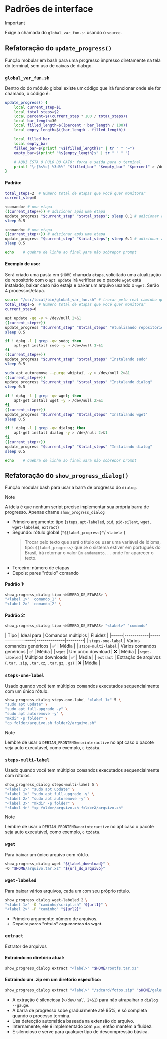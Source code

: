 <!--
📄  Padrões de interface de código
-->
# Padrões de interface
> [!IMPORTANT]
> Exige a chamada do `global_var_fun.sh` usando o `source`.

## Refatoração do `update_progress()`
Função mobular em bash para uma progresso impresso diretamente na tela do terminal, sem uso de caixas de dialogo.

### `global_var_fun.sh`
Dentro do do módulo global existe um código que irá funcionar onde ele for chamado, o código é:

```bash
update_progress() {
    local current_step=$1
    local total_steps=$2
    local percent=$((current_step * 100 / total_steps))
    local bar_length=30
    local filled_length=$((percent * bar_length / 100))
    local empty_length=$((bar_length - filled_length))

    local filled_bar
    local empty_bar
    filled_bar=$(printf "%${filled_length}s" | tr " " "=")
    empty_bar=$(printf "%${empty_length}s" | tr " " " ")

    # AQUI ESTÁ O PULO DO GATO: força a saída para o terminal
    printf "\r[%s%s] %3d%%" "$filled_bar" "$empty_bar" "$percent" > /dev/tty
}
```

#### Padrão:
```bash
total_steps=2  # Número total de etapas que você quer monitorar
current_step=0

<comando> # uma etapa
((current_step++)) # adicionar após uma etapa
update_progress "$current_step" "$total_steps"; sleep 0.1 # adicionar após uma etapa
sleep 0.5

<comando> # uma etapa
((current_step++)) # adicionar após uma etapa
update_progress "$current_step" "$total_steps"; sleep 0.1 # adicionar após uma etapa
sleep 0.5

echo    # quebra de linha ao final para não sobrepor prompt

```

#### Exemplo de uso:
Será criado uma pasta em `$HOME` chamada `etapa`, solicitado uma atualização de repositório com o `apt update` irá verificar se o pacote `wget` está instalado, baixar caso não estaja e baixar um arquivo usando o `wget`. Serão 4 processos/etapa.

```bash
source "/usr/local/bin/global_var_fun.sh" # trocar pelo real caminho que o global_va_fun.sh está
total_steps=5  # Número total de etapas que você quer monitorar
current_step=0

apt update -qq -y > /dev/null 2>&1
((current_step++))
update_progress "$current_step" "$total_steps" "Atualizando repositórios"
sleep 0.5

if ! dpkg -l | grep -qw sudo; then
    apt-get install sudo -y > /dev/null 2>&1
fi
((current_step++))
update_progress "$current_step" "$total_steps" "Instalando sudo"
sleep 0.5

sudo apt autoremove --purge whiptail -y > /dev/null 2>&1
((current_step++))
update_progress "$current_step" "$total_steps" "Instalando dialog"
sleep 0.5

if ! dpkg -l | grep -qw wget; then
    apt-get install wget -y > /dev/null 2>&1
fi
((current_step++))
update_progress "$current_step" "$total_steps" "Instalando wget"
sleep 0.5

if ! dpkg -l | grep -qw dialog; then
    apt-get install dialog -y > /dev/null 2>&1
fi
((current_step++))
update_progress "$current_step" "$total_steps" "Instalando dialog"
sleep 0.5

echo    # quebra de linha ao final para não sobrepor prompt

```

## Refatoração do `show_progress_dialog()`
Função modular bash para usar a barra de progresso do `dialog`. 

> [!NOTE]
> A ideia é que nenhum script precise implementar sua própria barra de progresso. Apenas chame `show_progress_dialog`

- Primeiro argumento: tipo (`steps`, `apt-labeled`, `pid`, `pid-silent`, `wget`, `wget-labeled`, `extract`)
- Segundo: rótulo global (`"${label_progress}"`/ `<label>` )
    > Trocar pelo texto que será o título ou usar uma variável de idioma, tipo: `${label_progress}` que se o sistema estiver em português do Brasil, irá retornar o valor `Em andamento...` onde for aparecer o texto.
- Terceiro: número de etapas
- Depois: pares "rótulo" comando

#### Padrão 1:
```bash
show_progress_dialog tipo <NÚMERO_DE_ETAPAS> \
"<label 1>" 'comando_1' \
"<label 2>" 'comando_2' \
```
#### Padrão 2:
```bash
show_progress_dialog tipo <NÚMERO_DE_ETAPAS> "<label>" 'comando'
```

| Tipo | Ideal para | Comandos múltiplos | Fluidez |
|------|------------|--------------------|--------------|---------|
| `steps-one-label` | Vários comandos genéricos | ✅ | Média |
| `steps-multi-label` | Vários comandos genéricos | ✅ | Média |
| `wget` | Um único download | ❌ | Média |
| `wget-labeled` | Múltiplos downloads | ✅ | Média |
| `extract` | Extração de arquivos (`.tar`, `.zip`, `.tar.xz`, `.tar.gz`, `.gz`) | ❌  | Média |

### `steps-one-label`
Usado quando você tem múltiplos comandos executados sequencialmente com um único rótulo.
```bash
show_progress_dialog steps-one-label "<label 1>" 5 \
"sudo apt update" \
"sudo apt full-upgrade -y" \
"sudo apt autoremove -y" \
"mkdir -p folder" \
"cp folder/arquivo.sh folder2/arquivo.sh" 
```

> [!NOTE]
> Lembre de usar o `DEBIAN_FRONTEND=noninteractive` no apt caso o pacote seja auto executável, como exemplo, o `tzdata`.

### `steps-multi-label`
Usado quando você tem múltiplos comandos executados sequencialmente com rótulos.

```bash
show_progress_dialog steps-multi-label 5 \
"<label 1>" "sudo apt update" \
"<label 1>" "sudo apt full-upgrade -y" \
"<label 2>" "sudo apt autoremove -y" \
"<label 3>" "mkdir -p folder" \
"<label 4>" "cp folder/arquivo.sh folder2/arquivo.sh"
```

> [!NOTE]
> Lembre de usar o `DEBIAN_FRONTEND=noninteractive` no apt caso o pacote seja auto executável, como exemplo, o `tzdata`.

### `wget`
Para baixar um único arquivo com rótulo.

```bash
show_progress_dialog wget "${label_download}" \
-O "$HOME/arquivo.tar.xz" "${url_do_arquivo}"
```

### `wget-labeled`
Para baixar vários arquivos, cada um com seu próprio rótulo.

```bash
show_progress_dialog wget-labeled 2 \
"<label 1>" -O "caminho/script.sh" "${url1}" \
"<label 2>" -P "caminho" "${url2}"
```
- Primeiro argumento: número de arquivos.
- Depois: pares "rótulo" argumentos do wget.

### `extract`
Extrator de arquivos

#### Extraindo no diretório atual:
```bash
show_progress_dialog extract "<label>" "$HOME/rootfs.tar.xz"
```

#### Extraindo um .zip em um diretório específico:
```bash
show_progress_dialog extract "<label>" "/sdcard/fotos.zip" "$HOME/galeria"
```

- A extração é silenciosa (`>/dev/null 2>&1`) para não atrapalhar o `dialog --gauge`.
- A barra de progresso sobe gradualmente até 95%, e só completa quando o processo termina.
- Usa detecção automática baseada na extensão do arquivo.
- Internamente, ele é implementado com `pid`, então mantém a fluidez.
- É silencioso e serve para qualquer tipo de descompressão básica.
